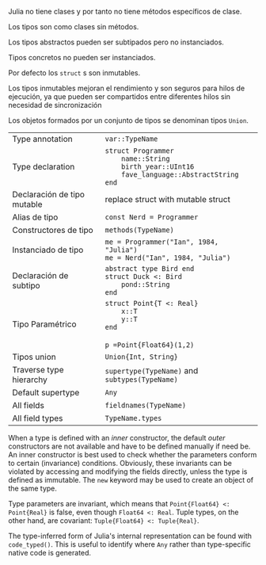 Julia no tiene clases y por tanto no tiene métodos específicos de clase.

Los tipos son como clases sin métodos.

Los tipos abstractos pueden ser subtipados pero no instanciados.

Tipos concretos no pueden ser instanciados.

Por defecto los `struct` s son inmutables.

Los tipos inmutables mejoran el rendimiento y son seguros para hilos de ejecución,
ya que pueden ser compartidos entre diferentes hilos sin necesidad de sincronización

Los objetos formados por un conjunto de tipos se denominan tipos `Union`.

|                          |                                                   |
| ------------------------ | ------------------------------------------------- |
| Type annotation          | `var::TypeName`                                   |
| Type declaration         | `struct Programmer`<br>`    name::String`<br>`    birth_year::UInt16`<br>`    fave_language::AbstractString`<br>`end` |
| Declaración de tipo mutable | replace struct with mutable struct                |
| Alias de tipo               | `const Nerd = Programmer`                         |
| Constructores de tipo        | `methods(TypeName)`                               |
| Instanciado de tipo       | `me = Programmer("Ian", 1984, "Julia")`<br>`me = Nerd("Ian", 1984, "Julia")` |
| Declaración de subtipo      | `abstract type Bird end`<br>`struct Duck <: Bird`<br>`    pond::String`<br>`end` |
| Tipo Paramétrico         | `struct Point{T <: Real}`<br>`    x::T`<br>`    y::T`<br>`end`<br><br>`p =Point{Float64}(1,2)`<br> |
| Tipos union              | `Union{Int, String}`                              |
| Traverse type hierarchy  | `supertype(TypeName)` and `subtypes(TypeName)`    |
| Default supertype        | `Any`                                             |
| All fields               | `fieldnames(TypeName)`                            |
| All field types          | `TypeName.types`                                  |

When a type is defined with an *inner* constructor, the default *outer*
constructors are not available and have to be defined manually if need
be. An inner constructor is best used to check whether the parameters
conform to certain (invariance) conditions. Obviously, these invariants
can be violated by accessing and modifying the fields directly, unless
the type is defined as immutable. The `new` keyword may be used to
create an object of the same type.

Type parameters are invariant, which means that `Point{Float64} <: Point{Real}` is
false, even though `Float64 <: Real`.
Tuple types, on the other hand, are covariant: `Tuple{Float64} <: Tuple{Real}`.

The type-inferred form of Julia's internal representation can be found
with `code_typed()`. This is useful to identify where `Any` rather
than type-specific native code is generated.
